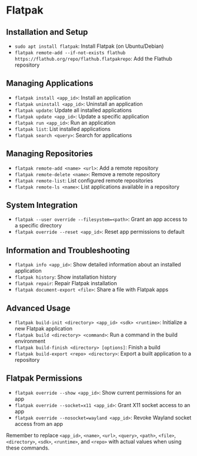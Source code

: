 # Flatpak

## Installation and Setup

* `sudo apt install flatpak`: Install Flatpak (on Ubuntu/Debian)
* `flatpak remote-add --if-not-exists flathub https://flathub.org/repo/flathub.flatpakrepo`: Add the Flathub repository

## Managing Applications

* `flatpak install <app_id>`: Install an application
* `flatpak uninstall <app_id>`: Uninstall an application
* `flatpak update`: Update all installed applications
* `flatpak update <app_id>`: Update a specific application
* `flatpak run <app_id>`: Run an application
* `flatpak list`: List installed applications
* `flatpak search <query>`: Search for applications

## Managing Repositories

* `flatpak remote-add <name> <url>`: Add a remote repository
* `flatpak remote-delete <name>`: Remove a remote repository
* `flatpak remote-list`: List configured remote repositories
* `flatpak remote-ls <name>`: List applications available in a repository

## System Integration

* `flatpak --user override --filesystem=<path>`: Grant an app access to a specific directory
* `flatpak override --reset <app_id>`: Reset app permissions to default

## Information and Troubleshooting

* `flatpak info <app_id>`: Show detailed information about an installed application
* `flatpak history`: Show installation history
* `flatpak repair`: Repair Flatpak installation
* `flatpak document-export <file>`: Share a file with Flatpak apps

## Advanced Usage

* `flatpak build-init <directory> <app_id> <sdk> <runtime>`: Initialize a new Flatpak application
* `flatpak build <directory> <command>`: Run a command in the build environment
* `flatpak build-finish <directory> [options]`: Finish a build
* `flatpak build-export <repo> <directory>`: Export a built application to a repository

## Flatpak Permissions

* `flatpak override --show <app_id>`: Show current permissions for an app
* `flatpak override --socket=x11 <app_id>`: Grant X11 socket access to an app
* `flatpak override --nosocket=wayland <app_id>`: Revoke Wayland socket access from an app

Remember to replace `<app_id>`, `<name>`, `<url>`, `<query>`, `<path>`, `<file>`, `<directory>`, `<sdk>`, `<runtime>`, and `<repo>` with actual values when using these commands.